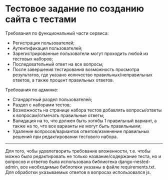 # Тестовое задание по созданию сайта с тестами

Требования по функциональный части сервиса:
- Регистрация пользователей;
- Аутентификация пользователей;
- Зарегистрированные пользователи могут проходить любой из тестовых наборов;
- Последовательный ответ на все вопросы;
- После завершения тестирования возможность просмотра результатов, где указано количество правильных/неправильных ответов, а также процент правильных ответов.

Требования по админке:
- Стандартный раздел пользователей;
- Раздел с наборами тестов;
- Возможность на странице набора тестов добавлять вопросы/ответы к вопросам/отмечать правильные ответы;
- Валидация на то, что должен быть хотябы 1 правильный вариант, а также на то, что все варианты не могут быть правильными;
- Удаление вопросов/вариантов ответов/изменение правильных решений при редактировании тестового набора.

--------------------

  Для того, чобы удовлетворить требование вложенности, т.е. чтобы можно было редактировать не только название/содержание теста, но и вопросов и ответов была использована библиотека django-nested-admin, все необходимые библотеки указаны в файле requirements.txt. 
  Для обработки указываемых ответов в вопросах использовался js.
